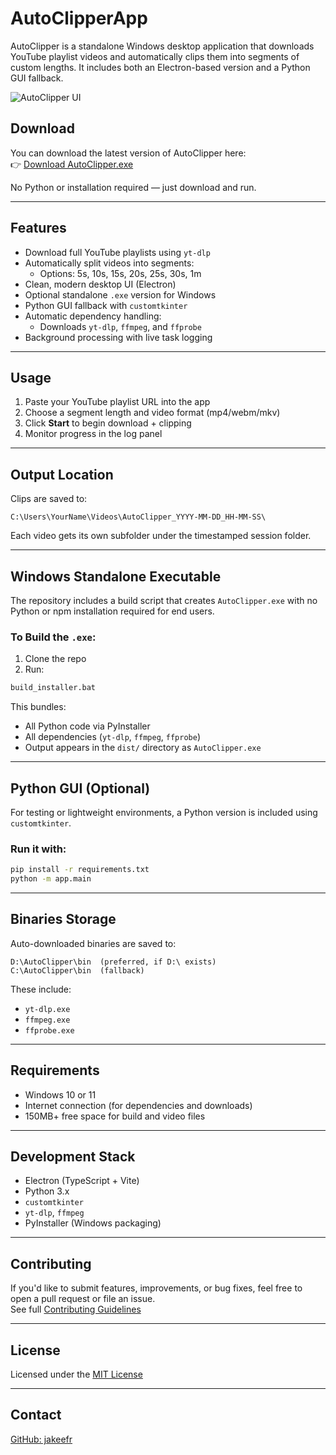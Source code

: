 # AutoClipperApp

AutoClipper is a standalone Windows desktop application that downloads YouTube playlist videos and automatically clips them into segments of custom lengths. It includes both an Electron-based version and a Python GUI fallback.

![AutoClipper UI](https://github.com/user-attachments/assets/9a9fe75d-f218-4a7e-9e44-716b7e9e6145)

## Download

You can download the latest version of AutoClipper here:  
👉 [Download AutoClipper.exe](https://github.com/jakeefr/AutoClipperApp/releases/latest)

No Python or installation required — just download and run.

---

## Features

- Download full YouTube playlists using `yt-dlp`
- Automatically split videos into segments:
  - Options: 5s, 10s, 15s, 20s, 25s, 30s, 1m
- Clean, modern desktop UI (Electron)
- Optional standalone `.exe` version for Windows
- Python GUI fallback with `customtkinter`
- Automatic dependency handling:
  - Downloads `yt-dlp`, `ffmpeg`, and `ffprobe`
- Background processing with live task logging

---

## Usage

1. Paste your YouTube playlist URL into the app
2. Choose a segment length and video format (mp4/webm/mkv)
3. Click **Start** to begin download + clipping
4. Monitor progress in the log panel

---

## Output Location

Clips are saved to:

```
C:\Users\YourName\Videos\AutoClipper_YYYY-MM-DD_HH-MM-SS\
```

Each video gets its own subfolder under the timestamped session folder.

---

## Windows Standalone Executable

The repository includes a build script that creates `AutoClipper.exe` with no Python or npm installation required for end users.

### To Build the `.exe`:

1. Clone the repo  
2. Run:

```cmd
build_installer.bat
```

This bundles:

- All Python code via PyInstaller  
- All dependencies (`yt-dlp`, `ffmpeg`, `ffprobe`)  
- Output appears in the `dist/` directory as `AutoClipper.exe`

---

## Python GUI (Optional)

For testing or lightweight environments, a Python version is included using `customtkinter`.

### Run it with:

```bash
pip install -r requirements.txt
python -m app.main
```

---

## Binaries Storage

Auto-downloaded binaries are saved to:

```
D:\AutoClipper\bin  (preferred, if D:\ exists)
C:\AutoClipper\bin  (fallback)
```

These include:

- `yt-dlp.exe`
- `ffmpeg.exe`
- `ffprobe.exe`

---

## Requirements

- Windows 10 or 11  
- Internet connection (for dependencies and downloads)  
- 150MB+ free space for build and video files

---

## Development Stack

- Electron (TypeScript + Vite)  
- Python 3.x  
- `customtkinter`  
- `yt-dlp`, `ffmpeg`  
- PyInstaller (Windows packaging)

---

## Contributing

If you'd like to submit features, improvements, or bug fixes, feel free to open a pull request or file an issue.  
See full [Contributing Guidelines](CONTRIBUTING.md)

---

## License

Licensed under the [MIT License](LICENSE)

---

## Contact

[GitHub: jakeefr](https://github.com/jakeefr/AutoClipperApp)

